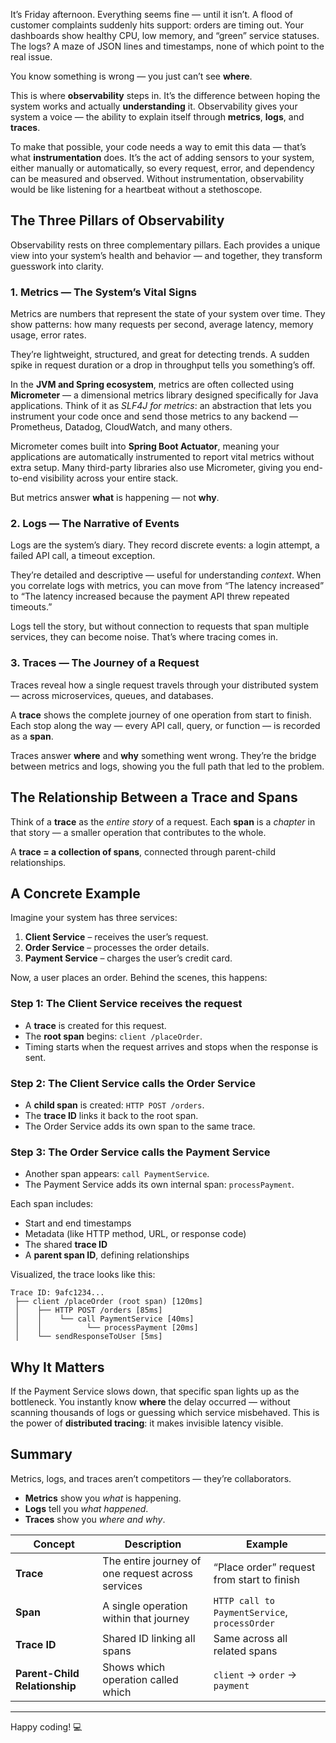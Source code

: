 It’s Friday afternoon. Everything seems fine — until it isn’t.
A flood of customer complaints suddenly hits support: orders are timing out. Your dashboards show healthy CPU, low memory, and “green” service statuses. The logs? A maze of JSON lines and timestamps, none of which point to the real issue.

You know something is wrong — you just can’t see **where**.

This is where **observability** steps in. It’s the difference between hoping the system works and actually **understanding** it.
Observability gives your system a voice — the ability to explain itself through **metrics**, **logs**, and **traces**.

To make that possible, your code needs a way to emit this data — that’s what **instrumentation** does.
It’s the act of adding sensors to your system, either manually or automatically, so every request, error, and dependency can be measured and observed. Without instrumentation, observability would be like listening for a heartbeat without a stethoscope.


## The Three Pillars of Observability

Observability rests on three complementary pillars. Each provides a unique view into your system’s health and behavior — and together, they transform guesswork into clarity.

### 1. Metrics — The System’s Vital Signs

Metrics are numbers that represent the state of your system over time. They show patterns: how many requests per second, average latency, memory usage, error rates.

They’re lightweight, structured, and great for detecting trends. A sudden spike in request duration or a drop in throughput tells you something’s off.

In the **JVM and Spring ecosystem**, metrics are often collected using **Micrometer** — a dimensional metrics library designed specifically for Java applications.
Think of it as *SLF4J for metrics*: an abstraction that lets you instrument your code once and send those metrics to any backend — Prometheus, Datadog, CloudWatch, and many others.

Micrometer comes built into **Spring Boot Actuator**, meaning your applications are automatically instrumented to report vital metrics without extra setup. Many third-party libraries also use Micrometer, giving you end-to-end visibility across your entire stack.

But metrics answer **what** is happening — not **why**.

### 2. Logs — The Narrative of Events

Logs are the system’s diary. They record discrete events: a login attempt, a failed API call, a timeout exception.

They’re detailed and descriptive — useful for understanding *context*. When you correlate logs with metrics, you can move from “The latency increased” to “The latency increased because the payment API threw repeated timeouts.”

Logs tell the story, but without connection to requests that span multiple services, they can become noise. That’s where tracing comes in.

### 3. Traces — The Journey of a Request

Traces reveal how a single request travels through your distributed system — across microservices, queues, and databases.

A **trace** shows the complete journey of one operation from start to finish. Each stop along the way — every API call, query, or function — is recorded as a **span**.

Traces answer **where** and **why** something went wrong. They’re the bridge between metrics and logs, showing you the full path that led to the problem.


## The Relationship Between a Trace and Spans

Think of a **trace** as the *entire story* of a request.
Each **span** is a *chapter* in that story — a smaller operation that contributes to the whole.

A **trace = a collection of spans**, connected through parent-child relationships.


## A Concrete Example

Imagine your system has three services:

1. **Client Service** – receives the user’s request.
2. **Order Service** – processes the order details.
3. **Payment Service** – charges the user’s credit card.

Now, a user places an order. Behind the scenes, this happens:

### Step 1: The Client Service receives the request

* A **trace** is created for this request.
* The **root span** begins: `client /placeOrder`.
* Timing starts when the request arrives and stops when the response is sent.

### Step 2: The Client Service calls the Order Service

* A **child span** is created: `HTTP POST /orders`.
* The **trace ID** links it back to the root span.
* The Order Service adds its own span to the same trace.

### Step 3: The Order Service calls the Payment Service

* Another span appears: `call PaymentService`.
* The Payment Service adds its own internal span: `processPayment`.

Each span includes:

* Start and end timestamps
* Metadata (like HTTP method, URL, or response code)
* The shared **trace ID**
* A **parent span ID**, defining relationships

Visualized, the trace looks like this:

```
Trace ID: 9afc1234...
 ├── client /placeOrder (root span) [120ms]
 │    ├── HTTP POST /orders [85ms]
 │    │    └── call PaymentService [40ms]
 │    │          └── processPayment [20ms]
 │    └── sendResponseToUser [5ms]
```


## Why It Matters

If the Payment Service slows down, that specific span lights up as the bottleneck.
You instantly know **where** the delay occurred — without scanning thousands of logs or guessing which service misbehaved.
This is the power of **distributed tracing**: it makes invisible latency visible.


## Summary

Metrics, logs, and traces aren’t competitors — they’re collaborators.

* **Metrics** show you *what* is happening.
* **Logs** tell you *what happened*.
* **Traces** show you *where and why*.


| Concept                       | Description                                       | Example                                       |
| ----------------------------- | ------------------------------------------------- | --------------------------------------------- |
| **Trace**                     | The entire journey of one request across services | “Place order” request from start to finish    |
| **Span**                      | A single operation within that journey            | `HTTP call to PaymentService`, `processOrder` |
| **Trace ID**                  | Shared ID linking all spans                       | Same across all related spans                 |
| **Parent-Child Relationship** | Shows which operation called which                | `client` → `order` → `payment`                |

---

Happy coding! 💻
